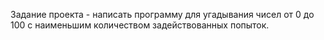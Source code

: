 Задание проекта - написать программу для угадывания чисел от 0 до 100 с наименьшим количеством задействованных попыток.
